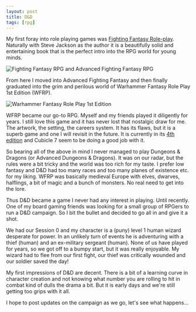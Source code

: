 ```yaml
---
layout: post
title: D&D
tags: [rpg]
---
```

My first foray into role playing games was [Fighting Fantasy Role-play](https://www.goodreads.com/book/show/4045493-fighting-fantasy). Naturally with Steve Jackson as the author it is a beautifully solid and entertaining book that is the perfect intro into the RPG world for young minds.

![Fighting Fantasy RPG and Advanced Fighting Fantasy RPG](http://owenmcg.com/images/fighting-fantasy.png)

From here I moved into Advanced Fighting Fantasy and then finally graduated into the grim and perilous world of Warhammer Fantasy Role Play 1st Edition (WFRP).

![Warhammer Fantasy Role Play 1st Edition](http://owenmcg.com/images/wfrp.png)

WFRP became our go-to RPG. Myself and my friends played it diligently for years. I still love this game and it has never lost that nostalgic draw for me. The artwork, the setting, the careers system. It has its flaws, but it is a superb game and one I will revisit in the future. It is currently in its [4th edition](https://www.cubicle7games.com/our-games/warhammer-fantasy-roleplay/) and Cubicle 7 seem to be doing a good job with it.

So bearing all of the above in mind I never managed to play Dungeons & Dragons (or Advanced Dungeons & Dragons). It was on our radar, but the rules were a bit tricky and the world was too rich for my taste. I prefer low fantasy and D&D had too many races and too many planes of existence etc. for my liking. WFRP was basically medieval Europe with elves, dwarves, halflings, a bit of magic and a bunch of monsters. No real need to get into the lore.

Thus D&D became a game I never had any interest in playing. Until recently. One of my board gaming friends was looking for a small group of RPGers to run a D&D campaign. So I bit the bullet and decided to go all in and give it a shot.

We had our Session 0 and my character is a (puny) level 1 human wizard desperate for power. In an unlikely turn of events he is adventuring with a thief (human) and an ex-military sergeant (human). None of us have played for years, so we got off to a bumpy start, but it was really enjoyable. My wizard had to flee from our first fight, our thief was critically wounded and our soldier saved the day!

My first impressions of D&D are decent. There is a bit of a learning curve in character creation and not knowing what number you are rolling to hit in combat kind of dulls the drama a bit. But it is early days and we're still getting too grips with it all.

I hope to post updates on the campaign as we go, let's see what happens...